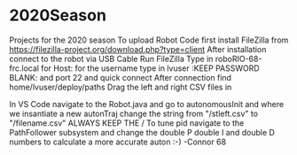 # 2020Season
Projects for the 2020 season
To upload Robot Code first install FileZilla from https://filezilla-project.org/download.php?type=client
After installation connect to the robot via USB Cable
Run FileZilla Type in roboRIO-68-frc.local for Host: for the username type in lvuser :KEEP PASSWORD BLANK: and port 22 and quick connect
After connection find home/lvuser/deploy/paths
Drag the left and right CSV files in

In VS Code navigate to the Robot.java and go to autonomousInit and where we insantiate a new autonTraj change the string from "/stleft.csv" to "/filename.csv" ALWAYS KEEP THE /
To tune pid navigate to the PathFollower subsystem and change the double P double I and double D numbers to calculate a more accurate auton :-)
-Connor 68
